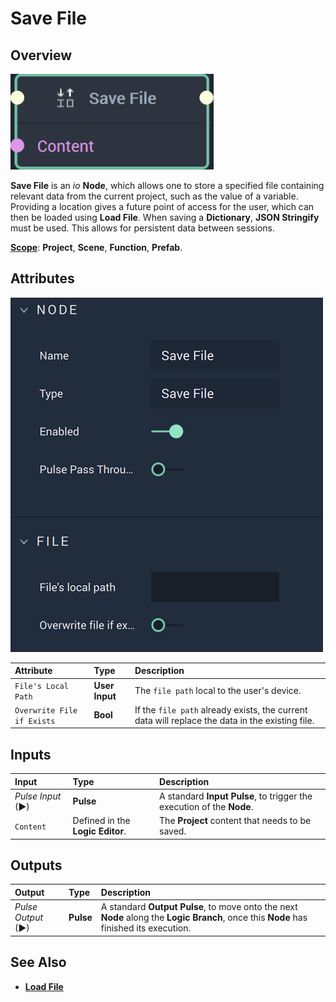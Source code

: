 # Save File

## Overview

![The Save File Node.](../../.gitbook/assets/savefilenode20241.png)

**Save File** is an _io_ **Node**, which allows one to store a specified file containing relevant data from the current project, such as the value of a variable. Providing a location gives a future point of access for the user, which can then be loaded using **Load File**. When saving a **Dictionary**, **JSON Stringify** must be used. This allows for persistent data between sessions.

[**Scope**](../overview.md#scopes): **Project**, **Scene**, **Function**, **Prefab**.

## Attributes

![The Save File Node Attributes.](../../.gitbook/assets/savefileattributes.png)

| Attribute | Type | Description |
| :--- | :--- | :--- |
| `File's Local Path` | **User Input** | The `file path` local to the user's device. |
| `Overwrite File if Exists` | **Bool** | If the `file path` already exists, the current data will replace the data in the existing file. |

## Inputs

| Input | Type | Description |
| :--- | :--- | :--- |
| _Pulse Input_ \(►\) | **Pulse** | A standard **Input Pulse**, to trigger the execution of the **Node**. |
| `Content` | Defined in the **Logic Editor**. | The **Project** content that needs to be saved. |

## Outputs

| Output | Type | Description |
| :--- | :--- | :--- |
| _Pulse Output_ \(►\) | **Pulse** | A standard **Output Pulse**, to move onto the next **Node** along the **Logic Branch**, once this **Node** has finished its execution. |

## See Also

* [**Load File**](loadfile.md)